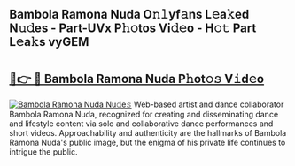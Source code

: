 ## Bambola Ramona Nuda O𝚗𝚕yf𝚊ns L𝚎a𝚔ed N𝚞𝚍es - Part-UVx P𝚑𝚘tos Vi𝚍𝚎o - H𝚘𝚝 Part L𝚎a𝚔s vyGEM

# <h2><a href="http://kfc4zq.oniu.top/?m=Bambola+Ramona+Nuda">🔗👉 🔴 Bambola Ramona Nuda P𝚑ot𝚘𝚜 V𝚒d𝚎o</a></h2>

[![Bambola Ramona Nuda Nu𝚍e𝚜](https://i.imgur.com/0qMVB7G.gif)](http://kfc4zq.oniu.top/?m=Bambola+Ramona+Nuda)
Web-based artist and dance collaborator Bambola Ramona Nuda, recognized for creating and disseminating dance and lifestyle content via solo and collaborative dance performances and short videos. Approachability and authenticity are the hallmarks of Bambola Ramona Nuda's public image, but the enigma of his private life continues to intrigue the public.  
